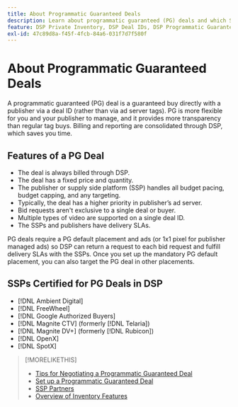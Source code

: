 ```yaml
---
title: About Programmatic Guaranteed Deals
description: Learn about programmatic guaranteed (PG) deals and which SSPs are certified to provide them.
feature: DSP Private Inventory, DSP Deal IDs, DSP Programmatic Guaranteed Deals
exl-id: 47c89d8a-f45f-4fcb-84a6-031f7d7f580f
---
```

# About Programmatic Guaranteed Deals

A programmatic guaranteed (PG) deal is a guaranteed buy directly with a publisher via a deal ID (rather than via ad server tags). PG is more flexible for you and your publisher to manage, and it provides more transparency than regular tag buys. Billing and reporting are consolidated through DSP, which saves you time.

## Features of a PG Deal

* The deal is always billed through DSP.
* The deal has a fixed price and quantity.
* The publisher or supply side platform (SSP) handles all budget pacing, budget capping, and any targeting.
* Typically, the deal has a higher priority in publisher’s ad server.
* Bid requests aren't exclusive to a single deal or buyer.
* Multiple types of video are supported on a single deal ID.
* The SSPs and publishers have delivery SLAs.

PG deals require a PG default placement and ads (or 1x1 pixel for publisher managed ads) so DSP can return a request to each bid request and fulfill delivery SLAs with the SSPs. Once you set up the mandatory PG default placement, you can also target the PG deal in other placements.

## SSPs Certified for PG Deals in DSP

* [!DNL Ambient Digital]
* [!DNL FreeWheel]
* [!DNL Google Authorized Buyers]
* [!DNL Magnite CTV] (formerly [!DNL Telaria])
* [!DNL Magnite DV+] (formerly [!DNL Rubicon])
* [!DNL OpenX]
* [!DNL SpotX]

>[!MORELIKETHIS]
>
>* [Tips for Negotiating a Programmatic Guaranteed Deal](/help/dsp/inventory/programmatic-guaranteed-tips.md)
>* [Set up a Programmatic Guaranteed Deal](programmatic-guaranteed-set-up.md)
>* [SSP Partners](ssp-partners.md)
>* [Overview of Inventory Features](inventory-overview.md)
